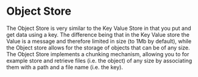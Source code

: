 # Object Store

The Object Store is very similar to the Key Value Store in that you put and get data using a key. The difference being that in the Key Value store the Value is a message and therefore limited in size (to 1Mb by default), while the Object store allows for the storage of objects that can be of any size. The Object Store implements a chunking mechanism, allowing you to for example store and retrieve files (i.e. the object) of any size by associating them with a path and a file name (i.e. the key).

